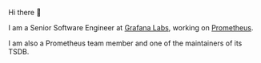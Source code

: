 Hi there 👋

I am a Senior Software Engineer at [Grafana Labs](https://grafana.com/), working on [Prometheus]([prometheus.io/](https://github.com/prometheus/prometheus)).

I am also a Prometheus team member and one of the maintainers of its TSDB.

<!--
**codesome/codesome** is a ✨ _special_ ✨ repository because its `README.md` (this file) appears on your GitHub profile.

Here are some ideas to get you started:

- 🔭 I’m currently working on ...
- 🌱 I’m currently learning ...
- 👯 I’m looking to collaborate on ...
- 🤔 I’m looking for help with ...
- 💬 Ask me about ...
- 📫 How to reach me: ...
- 😄 Pronouns: ...
- ⚡ Fun fact: ...
-->
